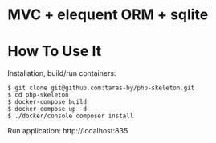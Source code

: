 # MVC + elequent ORM + sqlite

# How To Use It 

Installation, build/run containers:

    $ git clone git@github.com:taras-by/php-skeleton.git
    $ cd php-skeleton
    $ docker-compose build
    $ docker-compose up -d 
    $ ./docker/console composer install

Run application: http://localhost:835
    